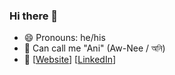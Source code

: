 ### Hi there 👋

- 😄 Pronouns: he/his
- 🙏 Can call me "Ani" (Aw-Nee / অনি)
- 🔗 [[Website](https://adhikary.net/)] [[LinkedIn](https://linkedin.com/in/tuxboy)]
